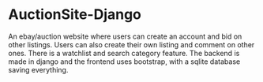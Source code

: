 # AuctionSite-Django

An ebay/auction website where users can create an account and bid on other listings. Users can also create their own listing and comment on other ones. There is a watchlist and search category feature. The backend is made in django and the frontend uses bootstrap, with a sqlite database saving everything.
